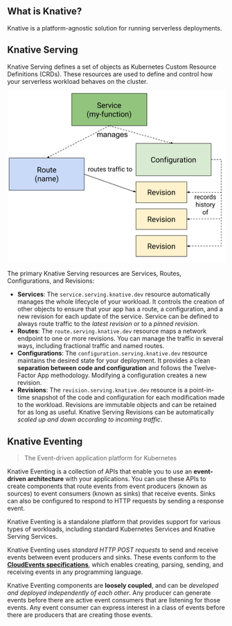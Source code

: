 ## What is Knative?

Knative is a platform-agnostic solution for running serverless deployments.

## Knative Serving

Knative Serving defines a set of objects as Kubernetes Custom Resource Definitions (CRDs).
These resources are used to define and control how your serverless workload behaves on the cluster.

![Object Model](./knative/object_model.png)

The primary Knative Serving resources are Services, Routes, Configurations, and Revisions:

- **Services**: The `service.serving.knative.dev` resource automatically manages the whole lifecycle of your workload.
  It controls the creation of other objects to ensure that your app has a route, a configuration, and a new revision
  for each update of the service. Service can be defined to always route traffic to the _latest revision_ or
  to a _pinned revision_.
- **Routes**: The `route.serving.knative.dev` resource maps a network endpoint to one or more revisions.
  You can manage the traffic in several ways, including fractional traffic and named routes.
- **Configurations**: The `configuration.serving.knative.dev` resource maintains the desired state for your deployment.
  It provides a clean **separation between code and configuration** and follows the Twelve-Factor App methodology.
  Modifying a configuration creates a new revision.
- **Revisions**: The `revision.serving.knative.dev` resource is a point-in-time snapshot of the code and configuration
  for each modification made to the workload. Revisions are immutable objects and can be retained for as long as useful.
  Knative Serving Revisions can be automatically _scaled up and down according to incoming traffic_.

## Knative Eventing

> The Event-driven application platform for Kubernetes

Knative Eventing is a collection of APIs that enable you to use an **event-driven architecture** with your applications.
You can use these APIs to create components that route events from event producers (known as sources)
to event consumers (known as sinks) that receive events.
Sinks can also be configured to respond to HTTP requests by sending a response event.

Knative Eventing is a standalone platform that provides support for various types of workloads,
including standard Kubernetes Services and Knative Serving Services.

Knative Eventing uses _standard HTTP POST requests_ to send and receive events between event producers and sinks.
These events conform to the [**CloudEvents specifications**](https://cloudevents.io/), which enables creating, parsing, sending, and receiving
events in any programming language.

Knative Eventing components are **loosely coupled**, and can be _developed and deployed independently of each other_.
Any producer can generate events before there are active event consumers that are listening for those events.
Any event consumer can express interest in a class of events before there are producers that are creating those events.
